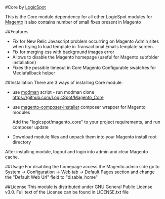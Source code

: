#Core by [LogicSpot]

This is the Core module dependency for all other LogicSpot modules for [Magento]
It also contains number of small fixes present in Magento

##Features
- Fix for New Relic Javascript problem occurring on Magento Admin sites when trying to load template in Transactional Emails template screen.
- Fix for merging css with background images error
- Allows to disable the Magento homepage (useful for Magento subfolder installation)
- Fixes the possible timeout in Core Magento Configurable swatches for Mediafallback helper

##Installation
There are 3 ways of installing Core module:

- use [modman] script - run modman clone https://github.com/LogicSpot/Magento_Core
- use [magento-composer-installer] composer wrapper for Magento modules

    Add the "logicspot/magento_core" to your project requirements, and run composer update

- Download module files and unpack them into your Magento install root directory

After installing module, logout and login into admin and clear Magento cache.

##Usage
For disabling the homepage access the Magento admin side go to System -> Configuration -> Web tab -> Default Pages section and
change the "Default Web Url" field to "disable_home"

##License
This module is distributed under GNU General Public License v3.0. Full text of the License can be found in LICENSE.txt file


[LogicSpot]:http://www.logicspot.com/
[Magento]:http://magento.com/
[modman]:https://github.com/colinmollenhour/modman
[magento-composer-installer]:https://github.com/Cotya/magento-composer-installer
